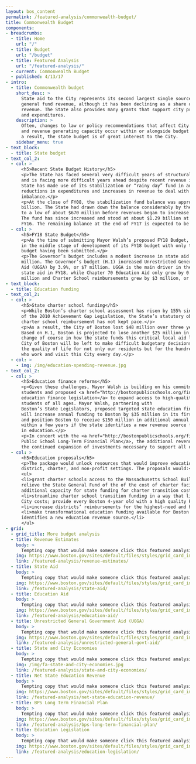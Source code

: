 ```yaml
---
layout: bos_content
permalink: /featured-analysis/commonwealth-budget/
title: Commonwealth Budget
components:
- breadcrumbs:
  - title: Home
    url: "/"
  - title: Budget
    url: "/budget"
  - title: Featured Analysis
    url: "/featured-analysis/"
  - current: Commonwealth Budget
  - published: 4/13/17
- intro:
  - title: Commonwealth budget
    short_desc: >
      State aid to the City represents its second largest single source of 
      general fund revenue, although it has been declining as a share of recurring 
      revenue. The State also provides many grants that support city programs 
      and expenditures.
    description: >
      Often, changes to law or policy recommendations that affect City expenditures 
      and revenue generating capacity occur within or alongside budget language. As 
      a result, the state budget is of great interest to the City.
    sidebar_menu: true    
- text_block:
  - title: State budget
- text_col_2:
  - col: >
      <h5>Recent State Budget History</h5>
      <p>The State has faced several very difficult years of structural budget imbalance 
      and is facing more difficult years ahead despite recent revenue increases. The 
      State has made use of its stabilization or “rainy day” fund in addition to 
      reductions in expenditures and increases in revenue to deal with its structural 
      imbalance.</p>
      <p>At the close of FY08, the stabilization fund balance was approximately $2.1 
      billion. The State had drawn down the balance considerably by the close of FY10 
      to a low of about $670 million before revenues began to increase again in FY11. 
      The fund has since increased and stood at about $1.29 billion at the close of 
      FY16. The remaining balance at the end of FY17 is expected to be $1.30 billion.</p>
  - col: >
      <h5>FY18 State Budget</h5>
      <p>As the time of submitting Mayor Walsh’s proposed FY18 Budget, the State is 
      in the middle stage of development of its FY18 budget with only the Governor’s 
      budget having been submitted.</p>
      <p>The Governor’s budget includes a modest increase in state aid 2.5%, or $10.7 
      million. The Governor’s budget (H.1) increased Unrestricted General Government 
      Aid (UGGA) by 3.9%, or $7 million. UGGA is the main driver in the increase in 
      state aid in FY18, while Chapter 70 Education Aid only grew by 0.6%, or $1.3 
      million and Charter School reimbursements grew by $3 million, or 14%.</p>
- text_block:
  - title: Education funding
- text_col_2:
  - col: >
      <h5>State charter school funding</h5>
      <p>While Boston’s charter school assessment has risen by 155% since the enactment 
      of the 2010 Achievement Gap Legislation, the State’s statutory obligation to fund 
      charter school reimbursement has not kept pace.</p>
      <p>As a result, the City of Boston lost $48 million over three years (FY15 – FY17). 
      Based on H.1, Boston is projected to lose another $25 million in FY18. Without a 
      change of course in how the state funds this critical local aid line item, the 
      City of Boston will be left to make difficult budgetary decisions that will impact 
      the quality of life for not only our residents but for the hundreds of thousands more 
      who work and visit this City every day.</p>
  - col: >
    - img: /img/education-spending-revenue.jpg
- text_col_2:
  - col: >
      <h5>Education finance reforms</h5>
      <p>Given these challenges, Mayor Walsh is building on his commitment to Boston’s 
      students and proposed <a href="http://bostonpublicschools.org/financialplan">transformative 
      education finance legislation</a> to expand access to high-quality education for 
      students of all ages. Mayor Walsh, partnering with 
      Boston’s State Legislators, proposed targeted state education finance reforms that 
      will increase annual funding to Boston by $35 million in its first year of implementation, 
      and position Boston to receive $150 million in additional annual Chapter 70 aid 
      within a few years if the state identifies a new revenue source for investments 
      in education.</p>
      <p>In concert with the <a href="http://bostonpublicschools.org/financialplan">Boston 
      Public School Long-Term Financial Plan</a>, the additional revenue will allow for 
      the continued expansion of investments necessary to support all of Boston’s children.</p>
  - col: >
      <h5>Education proposals</h5>
      <p>The package would unlock resources that would improve educational outcomes in Boston’s 
      district, charter, and non-profit settings. The proposals would:</p>
      <ul>
      <li>grant charter schools access to the Massachusetts School Building Authority and 
      relieve the State General Fund of the of the cost of charter facilities, creating 
      additional capacity for state funding for charter transition costs;</li>
      <li>streamline charter school transition funding in a way that limits state and 
      City costs; provide every Boston 4-year old with a high quality Pre-K seat;</li>
      <li>increase districts’ reimbursements for the highest-need and highest-cost students; and</li>
      <li>make transformational education funding available for Boston if the State 
      identifies a new education revenue source.</li>
      </ul>
- grid: 
  - grid_title: More budget analysis
  - title: Revenue Estimates
    body: >
      Tempting copy that would make someone click this featured analysis card.
    img: https://www.boston.gov/sites/default/files/styles/grid_card_image/public/allston2.jpg?itok=jMsIfnJ6
    link: /featured-analysis/revenue-estimates/
  - title: State Aid
    body: >
      Tempting copy that would make someone click this featured analysis card.
    img: https://www.boston.gov/sites/default/files/styles/grid_card_image/public/allston2.jpg?itok=jMsIfnJ6
    link: /featured-analysis/state-aid/
  - title: Education Aid
    body: >
      Tempting copy that would make someone click this featured analysis card.
    img: https://www.boston.gov/sites/default/files/styles/grid_card_image/public/allston2.jpg?itok=jMsIfnJ6
    link: /featured-analysis/education-aid/
  - title: Unrestricted General Government Aid (UGGA)
    body: >
      Tempting copy that would make someone click this featured analysis card.
    img: https://www.boston.gov/sites/default/files/styles/grid_card_image/public/allston2.jpg?itok=jMsIfnJ6
    link: /featured-analysis/unrestricted-general-govt-aid/
  - title: State and City Economies
    body: >
      Tempting copy that would make someone click this featured analysis card.
    img: /img/fa-state-and-city-economies.jpg
    link: /featured-analysis/state-and-city-economies/
  - title: Net State Education Revenue
    body: >
      Tempting copy that would make someone click this featured analysis card.
    img: https://www.boston.gov/sites/default/files/styles/grid_card_image/public/allston2.jpg?itok=jMsIfnJ6
    link: /featured-analysis/net-state-education-revenue/
  - title: BPS Long Term Financial Plan
    body: >
      Tempting copy that would make someone click this featured analysis card.
    img: https://www.boston.gov/sites/default/files/styles/grid_card_image/public/allston2.jpg?itok=jMsIfnJ6
    link: /featured-analysis/bps-long-term-financial-plan/
  - title: Education Legislation
    body: >
      Tempting copy that would make someone click this featured analysis card.
    img: https://www.boston.gov/sites/default/files/styles/grid_card_image/public/allston2.jpg?itok=jMsIfnJ6
    link: /featured-analysis/education-legislation/
---
```

